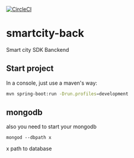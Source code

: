 [![CircleCI](https://circleci.com/gh/dads-software-brotherhood/smartcity-back.svg?style=svg)](https://circleci.com/gh/dads-software-brotherhood/smartcity-back)

# smartcity-back

Smart city SDK Banckend

## Start project

In a console, just use a maven's way:

```bash
mvn spring-boot:run -Drun.profiles=development
```

## mongodb

also you need to start your mongodb

```
mongod --dbpath x
```
x path to database


